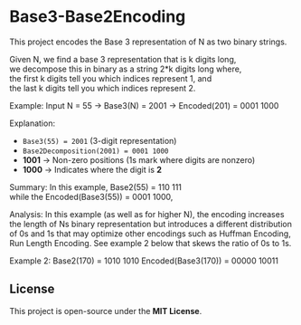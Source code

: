 # Base3-Base2Encoding
This project encodes the Base 3 representation of N as two binary strings.

Given N,  we find a base 3 representation that is k digits long,  
we decompose this in binary as a string 2*k digits long where,  
the first k digits tell you which indices represent 1, and  
the last k digits tell you which indices represent 2.

Example: Input N = 55 -> Base3(N) = 2001 -> Encoded(201) = 0001 1000

Explanation:  
- `Base3(55) = 2001` (3-digit representation)  
- `Base2Decomposition(2001) = 0001 1000`  
- **1001** → Non-zero positions (1s mark where digits are nonzero)  
- **1000** → Indicates where the digit is **2**

Summary:
In this example, Base2(55) = 110 111   
while the Encoded(Base3(55)) = 0001 1000,


Analysis:
In this example (as well as for higher N), the encoding increases the length of Ns binary representation but introduces a different distribution of 0s and 1s that may optimize other encodings such as Huffman Encoding, Run Length Encoding. See example 2 below that skews the ratio of 0s to 1s.

Example 2:
Base2(170) = 1010 1010
Encoded(Base3(170)) = 00000 10011



  
## License  
This project is open-source under the **MIT License**.
